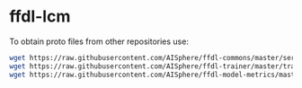 # ffdl-lcm

To obtain proto files from other repositories use:
```bash
wget https://raw.githubusercontent.com/AISphere/ffdl-commons/master/service/lcm.proto
wget https://raw.githubusercontent.com/AISphere/ffdl-trainer/master/trainer/grpc_trainer_v2/trainer.proto
wget https://raw.githubusercontent.com/AISphere/ffdl-model-metrics/master/service/grpc_training_data_v1/training_data.proto
```






